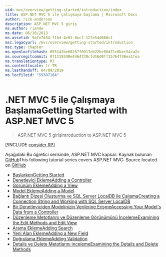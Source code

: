 ```yaml
---
uid: mvc/overview/getting-started/introduction/index
title: ASP.NET MVC 5 ile çalışmaya başlama | Microsoft Docs
author: rick-anderson
description: ASP.NET MVC 5 giriş
ms.author: riande
ms.date: 06/10/2013
ms.assetid: 9afe7454-f1bd-4e81-8ecf-12fe54d080c1
msc.legacyurl: /mvc/overview/getting-started/introduction
msc.type: chapter
ms.openlocfilehash: 055142be60257f0917eb22bc08471c0bec54ca2e
ms.sourcegitcommit: 0f1119340e4464720cfd16d0ff15764746ea1fea
ms.translationtype: MT
ms.contentlocale: tr-TR
ms.lasthandoff: 04/09/2019
ms.locfileid: "59387184"
---
```

# <a name="getting-started-with-aspnet-mvc-5"></a><span data-ttu-id="cd915-103">.NET MVC 5 ile Çalışmaya Başlama</span><span class="sxs-lookup"><span data-stu-id="cd915-103">Getting Started with ASP.NET MVC 5</span></span>

> <span data-ttu-id="cd915-104">ASP.NET MVC 5 giriş</span><span class="sxs-lookup"><span data-stu-id="cd915-104">Introduction to ASP.NET MVC 5</span></span>

[!INCLUDE [consider RP](../../../../includes/razor.md)]

<span data-ttu-id="cd915-105">Aşağıdaki Bu öğretici serisinde, ASP.NET MVC kapsar: Kaynak bulunan [GitHub](https://github.com/aspnet/AspNetDocs/tree/master/aspnet/mvc/overview/getting-started/introduction/sample/MvcMovie/MvcMovie)</span><span class="sxs-lookup"><span data-stu-id="cd915-105">This following tutorial series covers ASP.NET MVC: Source located on [GitHub](https://github.com/aspnet/AspNetDocs/tree/master/aspnet/mvc/overview/getting-started/introduction/sample/MvcMovie/MvcMovie)</span></span>

- [<span data-ttu-id="cd915-106">Başlarken</span><span class="sxs-lookup"><span data-stu-id="cd915-106">Getting Started</span></span>](getting-started.md)
- [<span data-ttu-id="cd915-107">Denetleyici Ekleme</span><span class="sxs-lookup"><span data-stu-id="cd915-107">Adding a Controller</span></span>](adding-a-controller.md)
- [<span data-ttu-id="cd915-108">Görünüm Ekleme</span><span class="sxs-lookup"><span data-stu-id="cd915-108">Adding a View</span></span>](adding-a-view.md)
- [<span data-ttu-id="cd915-109">Model Ekleme</span><span class="sxs-lookup"><span data-stu-id="cd915-109">Adding a Model</span></span>](adding-a-model.md)
- [<span data-ttu-id="cd915-110">Bağlantı Dizesi Oluşturma ve SQL Server LocalDB ile Çalışma</span><span class="sxs-lookup"><span data-stu-id="cd915-110">Creating a Connection String and Working with SQL Server LocalDB</span></span>](creating-a-connection-string.md)
- [<span data-ttu-id="cd915-111">Bir Denetleyiciden Modelinizin Verilerine Erişme</span><span class="sxs-lookup"><span data-stu-id="cd915-111">Accessing Your Model's Data from a Controller</span></span>](accessing-your-models-data-from-a-controller.md)
- [<span data-ttu-id="cd915-112">Düzenleme Metotlarını ve Düzenleme Görünümünü İnceleme</span><span class="sxs-lookup"><span data-stu-id="cd915-112">Examining the Edit Methods and Edit View</span></span>](examining-the-edit-methods-and-edit-view.md)
- [<span data-ttu-id="cd915-113">Arama Ekleme</span><span class="sxs-lookup"><span data-stu-id="cd915-113">Adding Search</span></span>](adding-search.md)
- [<span data-ttu-id="cd915-114">Yeni Alan Ekleme</span><span class="sxs-lookup"><span data-stu-id="cd915-114">Adding a New Field</span></span>](adding-a-new-field.md)
- [<span data-ttu-id="cd915-115">Doğrulama Ekleme</span><span class="sxs-lookup"><span data-stu-id="cd915-115">Adding Validation</span></span>](adding-validation.md)
- [<span data-ttu-id="cd915-116">Details ve Delete Metotlarını inceleme</span><span class="sxs-lookup"><span data-stu-id="cd915-116">Examining the Details and Delete Methods</span></span>](examining-the-details-and-delete-methods.md)
